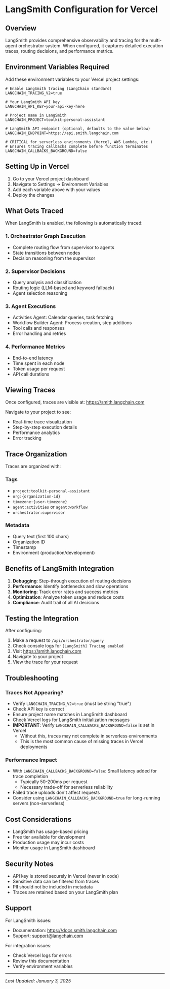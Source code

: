 # LangSmith Configuration for Vercel

## Overview
LangSmith provides comprehensive observability and tracing for the multi-agent orchestrator system. When configured, it captures detailed execution traces, routing decisions, and performance metrics.

## Environment Variables Required

Add these environment variables to your Vercel project settings:

```env
# Enable LangSmith tracing (LangChain standard)
LANGCHAIN_TRACING_V2=true

# Your LangSmith API key
LANGCHAIN_API_KEY=your-api-key-here

# Project name in LangSmith
LANGCHAIN_PROJECT=toolkit-personal-assistant

# LangSmith API endpoint (optional, defaults to the value below)
LANGCHAIN_ENDPOINT=https://api.smith.langchain.com

# CRITICAL for serverless environments (Vercel, AWS Lambda, etc.)
# Ensures tracing callbacks complete before function terminates
LANGCHAIN_CALLBACKS_BACKGROUND=false
```

## Setting Up in Vercel

1. Go to your Vercel project dashboard
2. Navigate to Settings → Environment Variables
3. Add each variable above with your values
4. Deploy the changes

## What Gets Traced

When LangSmith is enabled, the following is automatically traced:

### 1. **Orchestrator Graph Execution**
- Complete routing flow from supervisor to agents
- State transitions between nodes
- Decision reasoning from the supervisor

### 2. **Supervisor Decisions**
- Query analysis and classification
- Routing logic (LLM-based and keyword fallback)
- Agent selection reasoning

### 3. **Agent Executions**
- Activities Agent: Calendar queries, task fetching
- Workflow Builder Agent: Process creation, step additions
- Tool calls and responses
- Error handling and retries

### 4. **Performance Metrics**
- End-to-end latency
- Time spent in each node
- Token usage per request
- API call durations

## Viewing Traces

Once configured, traces are visible at:
https://smith.langchain.com

Navigate to your project to see:
- Real-time trace visualization
- Step-by-step execution details
- Performance analytics
- Error tracking

## Trace Organization

Traces are organized with:

### Tags
- `project:toolkit-personal-assistant`
- `org:{organization-id}`
- `timezone:{user-timezone}`
- `agent:activities` or `agent:workflow`
- `orchestrator:supervisor`

### Metadata
- Query text (first 100 chars)
- Organization ID
- Timestamp
- Environment (production/development)

## Benefits of LangSmith Integration

1. **Debugging**: Step-through execution of routing decisions
2. **Performance**: Identify bottlenecks and slow operations
3. **Monitoring**: Track error rates and success metrics
4. **Optimization**: Analyze token usage and reduce costs
5. **Compliance**: Audit trail of all AI decisions

## Testing the Integration

After configuring:

1. Make a request to `/api/orchestrator/query`
2. Check console logs for `[LangSmith] Tracing enabled`
3. Visit https://smith.langchain.com
4. Navigate to your project
5. View the trace for your request

## Troubleshooting

### Traces Not Appearing?
- Verify `LANGCHAIN_TRACING_V2=true` (must be string "true")
- Check API key is correct
- Ensure project name matches in LangSmith dashboard
- Check Vercel logs for LangSmith initialization messages
- **IMPORTANT**: Verify `LANGCHAIN_CALLBACKS_BACKGROUND=false` is set in Vercel
  - Without this, traces may not complete in serverless environments
  - This is the most common cause of missing traces in Vercel deployments

### Performance Impact
- With `LANGCHAIN_CALLBACKS_BACKGROUND=false`: Small latency added for trace completion
  - Typically 50-200ms per request
  - Necessary trade-off for serverless reliability
- Failed trace uploads don't affect requests
- Consider using `LANGCHAIN_CALLBACKS_BACKGROUND=true` for long-running servers (non-serverless)

## Cost Considerations

- LangSmith has usage-based pricing
- Free tier available for development
- Production usage may incur costs
- Monitor usage in LangSmith dashboard

## Security Notes

- API key is stored securely in Vercel (never in code)
- Sensitive data can be filtered from traces
- PII should not be included in metadata
- Traces are retained based on your LangSmith plan

## Support

For LangSmith issues:
- Documentation: https://docs.smith.langchain.com
- Support: support@langchain.com

For integration issues:
- Check Vercel logs for errors
- Review this documentation
- Verify environment variables

---

*Last Updated: January 3, 2025*
